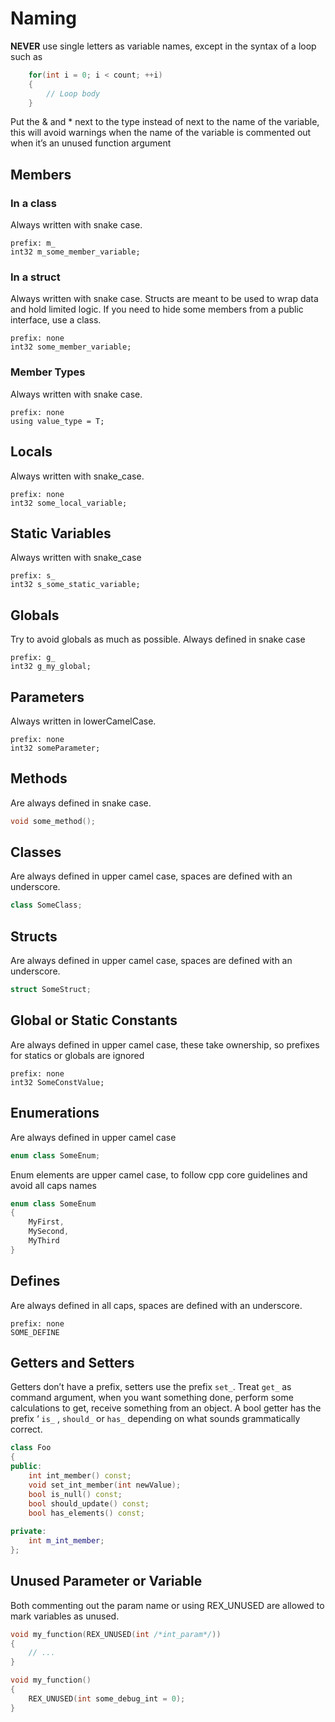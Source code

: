 # Naming

**NEVER** use single letters as variable names, except in the syntax of a loop such as 

```cpp
    for(int i = 0; i < count; ++i)
    {
        // Loop body
    }
```

Put the & and * next to the type instead of next to the name of the variable, this will avoid warnings when the name of the variable is commented out when it’s an unused function argument

## Members

### In a class
Always written with snake case.

```
prefix: m_
int32 m_some_member_variable;
```
 
### In a struct
Always written with snake case.
Structs are meant to be used to wrap data and hold limited logic.
If you need to hide some members from a public interface, use a class.

```
prefix: none
int32 some_member_variable;
```

### Member Types
Always written with snake case.

```
prefix: none
using value_type = T;
```
 
## Locals

Always written with snake_case.

```
prefix: none
int32 some_local_variable;
```

## Static Variables

Always written with snake_case

```
prefix: s_
int32 s_some_static_variable;
```
 
## Globals

Try to avoid globals as much as possible.
Always defined in snake case

```
prefix: g_
int32 g_my_global;
```
 
## Parameters

Always written in lowerCamelCase.

```
prefix: none
int32 someParameter;
```
 
## Methods

Are always defined in snake case.

```cpp
void some_method();
```
 
## Classes

Are always defined in upper camel case, spaces are defined with an underscore.

```cpp
class SomeClass;
```
 
## Structs

Are always defined in upper camel case, spaces are defined with an underscore.

```cpp
struct SomeStruct;
```

## Global or Static Constants

Are always defined in upper camel case, these take ownership, so prefixes for statics or globals are ignored

```
prefix: none
int32 SomeConstValue;
```

## Enumerations

Are always defined in upper camel case

```cpp
enum class SomeEnum;
```

Enum elements are upper camel case, to follow cpp core guidelines and avoid all caps names

```cpp
enum class SomeEnum
{
  	MyFirst,
   	MySecond,
   	MyThird
}
```

## Defines

Are always defined in all caps, spaces are defined with an underscore.

```
prefix: none
SOME_DEFINE
```
 
## Getters and Setters

Getters don’t have a prefix, setters use the prefix ``` set_ ```.
Treat  ``` get_ ``` as command argument, when you want something done, perform some calculations to get, receive something from an object.
A bool getter has the prefix ‘ ``` is_ ``` , ``` should_ ``` or  ``` has_ ``` depending on what sounds grammatically correct.

```cpp
class Foo
{
public:
    int int_member() const;
    void set_int_member(int newValue);
    bool is_null() const;
    bool should_update() const;
    bool has_elements() const;
        
private:
    int m_int_member;
};
```

## Unused Parameter or Variable

Both commenting out the param name or using REX_UNUSED are allowed to mark variables as unused.

```cpp
void my_function(REX_UNUSED(int /*int_param*/))
{
    // ...
}

void my_function()
{
    REX_UNUSED(int some_debug_int = 0);
}
```
